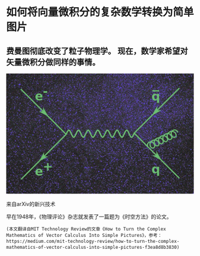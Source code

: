 # 如何将向量微积分的复杂数学转换为简单图片
## 费曼图彻底改变了粒子物理学。 现在，数学家希望对矢量微积分做同样的事情。
![](1*kk88uiSgAma3ZOxZzKLsBw.jpeg)

来自arXiv的新兴技术

早在1948年，《物理评论》杂志就发表了一篇题为《时空方法》的论文。
```
(本文翻译自MIT Technology Review的文章《How to Turn the Complex Mathematics of Vector Calculus Into Simple Pictures》，参考：https://medium.com/mit-technology-review/how-to-turn-the-complex-mathematics-of-vector-calculus-into-simple-pictures-f3ea8d8b3830)
```
